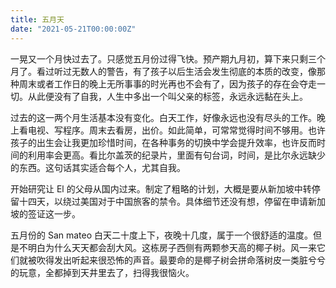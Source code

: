 ```yaml
---
title: 五月天
date: "2021-05-21T00:00:00Z"
---
```


一晃又一个月快过去了。只感觉五月份过得飞快。预产期九月初，算下来只剩三个月了。看过听过无数人的警告，有了孩子以后生活会发生彻底的本质的改变，像那种周末或者工作日的晚上无所事事的时光再也不会有了，因为孩子的存在会夺走一切。从此便没有了自我，人生中多出一个叫父亲的标签，永远永远黏在头上。

过去的这一两个月生活基本没有变化。白天工作，好像永远也没有尽头的工作。晚上看电视、写程序。周末去看房，出价。如此简单，可常常觉得时间不够用。也许孩子的出生会让我更加珍惜时间，在各种事务的切换中学会提升效率，也许反而时间的利用率会更高。看比尔盖茨的纪录片，里面有句台词，时间，是比尔永远缺少的东西。这句话其实适合每个人，尤其自我。

开始研究让 El 的父母从国内过来。制定了粗略的计划，大概是要从新加坡中转停留十四天，以绕过美国对于中国旅客的禁令。具体细节还没有想，停留在申请新加坡的签证这一步。

五月份的 San mateo 白天二十度上下，夜晚十几度，属于一个很舒适的温度。但是不明白为什么天天都会刮大风。这栋房子西侧有两颗参天高的椰子树。风一来它们就被吹得发出听起来很恐怖的声音。最要命的是椰子树会拼命落树皮一类脏兮兮的玩意，全都掉到天井里去了，扫得我很恼火。

